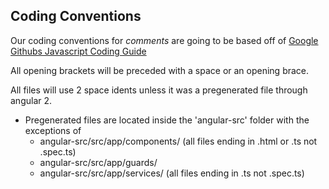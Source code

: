 ## Coding Conventions

Our coding conventions for *comments* are going to be based off of [Google Githubs Javascript Coding Guide](https://google.github.io/styleguide/jsguide.html#formatting-comments)

All opening brackets will be preceded with a space or an opening brace.

All files will use 2 space idents unless it was a pregenerated file through angular 2.

- Pregenerated files are located inside the 'angular-src' folder with the exceptions of 
	- angular-src/src/app/components/ (all files ending in .html or .ts not .spec.ts)
	- angular-src/src/app/guards/
	- angular-src/src/app/services/ (all files ending in .ts not .spec.ts)